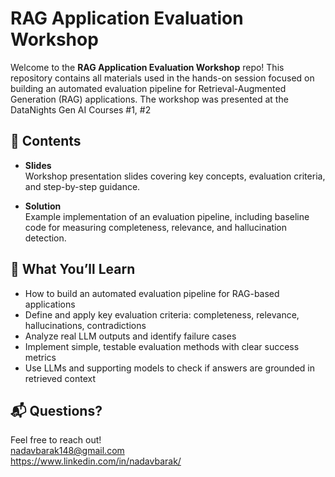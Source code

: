 # RAG Application Evaluation Workshop

Welcome to the **RAG Application Evaluation Workshop** repo! This repository contains all materials used in the hands-on session focused on building an automated evaluation pipeline for Retrieval-Augmented Generation (RAG) applications. The workshop was presented at the DataNights Gen AI Courses #1, #2

## 📁 Contents

- **Slides**  
  Workshop presentation slides covering key concepts, evaluation criteria, and step-by-step guidance.

- **Solution**  
  Example implementation of an evaluation pipeline, including baseline code for measuring completeness, relevance, and hallucination detection.

## 🧠 What You’ll Learn

- How to build an automated evaluation pipeline for RAG-based applications  
- Define and apply key evaluation criteria: completeness, relevance, hallucinations, contradictions  
- Analyze real LLM outputs and identify failure cases  
- Implement simple, testable evaluation methods with clear success metrics  
- Use LLMs and supporting models to check if answers are grounded in retrieved context  

## 📬 Questions?

Feel free to reach out! <br>
nadavbarak148@gmail.com <br>
https://www.linkedin.com/in/nadavbarak/
